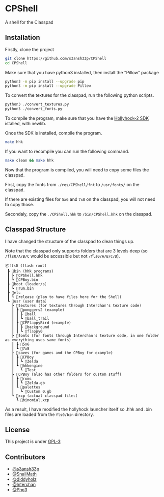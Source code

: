 
# CPShell

A shell for the Classpad

## Installation

Firstly, clone the project

```bash
git clone https://github.com/s3ansh33p/CPShell
cd CPShell
```
Make sure that you have python3 installed, then install the "Pillow" package
```bash
python3 -m pip install --upgrade pip
python3 -m pip install --upgrade Pillow
```
To convert the textures for the classpad, run the following python scripts.
```bash
python3 ./convert_textures.py
python3 ./convert_fonts.py
```
To compile the program, make sure that you have the [Hollyhock-2 SDK](https://github.com/SnailMath/hollyhock-2) istalled, with newlib.

Once the SDK is installed, compile the program.
```bash
make hhk
```
If you want to recompile you can run the following command.
```bash
make clean && make hhk
```

Now that the program is compiled, you will need to copy some files the classpad.

First, copy the fonts from `./res/CPShell/fnt` to `/usr/fonts/` on the classpad.

If there are existing files for `5x6` and `7x8` on the classpad, you will not need to copy those.

Secondaly, copy the `./CPShell.hhk` to `/bin/CPShell.hhk` on the classpad.

## Classpad Structure

I have changed the structure of the classpad to clean things up.

Note that the classpad only supports folders that are 3 levels deep
(so `/fls0/A/B/C` would be accessible but not `/fls0/A/B/C/D`).
```
📦fls0 (flash root)
 ┣ 📂bin (hhk programs)
 ┃ ┣ 📜CPShell.hhk
 ┃ ┗ 📜CPBoy.bin
 ┣ 📂boot (loader/s)
 ┃ ┗ 📜run.bin
 ┣ 📂etc
 ┃ ┗ 📜release (plan to have files here for the Shell)
 ┗ 📂usr (user data)
   ┣ 📂textures (for textures through Interchan's texture code)
   ┃ ┣ 📂ponggers2 (example)
   ┃ ┃ ┣ 📜ball
   ┃ ┃ ┗ 📜ball_trail
   ┃ ┣ 📂CPFlappyBird (example)
   ┃ ┃ ┣ 📜background
   ┃ ┃ ┗ 📜flappy0
   ┣ 📂fonts (for fonts through Interchan's texture code, in one folder as everything uses same fonts)
   ┃ ┣ 📜5x6
   ┃ ┗ 📜7x8
   ┣ 📂saves (for games and the CPBoy for example)
   ┃ ┣ 📂CPBoy
   ┃ ┃ ┗ 📜Zelda
   ┃ ┗ 📂hhkengine
   ┃   ┗ 📜Test
   ┣ 📂CPBoy (also has other folders for custom stuff)
   ┃ ┣ 📂roms
   ┃ ┃ ┗ 📜Zelda.gb
   ┃ ┗ 📂palettes
   ┃   ┗ 📜Custom 0.gb
   ┗ 📂xcp (actual classpad files)
     ┗ 📜binomial.xcp
```

As a result, I have modified the hollyhock launcher itself so .hhk and .bin files are loaded from the `fls0/bin` directory.

## License

This project is under [GPL-3](https://choosealicense.com/licenses/gpl-3.0/)

## Contributors

- [@s3ansh33p](https://www.github.com/s3ansh33p)
- [@SnailMath](https://www.github.com/SnailMath)
- [@diddyholz](https://www.github.com/diddyholz)
- [@Interchan](https://www.github.com/InterChan374)
- [@Pho3](https://www.github.com/TheRainbowPhoenix)
